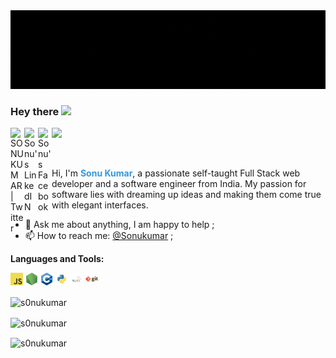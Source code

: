 <img src="sonugif.gif" alt="Sonu Kumar">

### Hey there <img src="https://media.giphy.com/media/hvRJCLFzcasrR4ia7z/giphy.gif" width="25px">

<a href="https://twitter.com/soooo_nu">
  <img align="left" alt="SONU KUMAR | Twitter" width="22px" src="https://raw.githubusercontent.com/peterthehan/peterthehan/master/assets/twitter.svg" />
</a>
<a href="https://www.linkedin.com/in/S0NUKUMAR/">
  <img align="left" alt="Sonu's LinkedIN" width="22px" src="https://raw.githubusercontent.com/peterthehan/peterthehan/master/assets/linkedin.svg" />
</a>
<a href="https://www.facebook.com/S0NUKUMARSINGH">
  <img align="left" alt="Sonu's Facebook" width="22px" src="https://raw.githubusercontent.com/peterthehan/peterthehan/master/assets/facebook.svg" /> 
</a>

![](https://komarev.com/ghpvc/?username=S0NUKUMAR)

<br>

Hi, I'm <b style="color: #3498db;">Sonu Kumar</b>, a passionate self-taught Full Stack web developer and a software engineer from India. My passion for software lies with dreaming up ideas and making them come true with elegant interfaces.

- 💬 Ask me about anything, I am happy to help ;
- 📫 How to reach me: [@Sonukumar](https://www.linkedin.com/in/S0NUKUMAR/) ;

**Languages and Tools:**

<code><img height="20" src="https://raw.githubusercontent.com/github/explore/80688e429a7d4ef2fca1e82350fe8e3517d3494d/topics/javascript/javascript.png"></code>
<code><img height="20" src="https://raw.githubusercontent.com/github/explore/80688e429a7d4ef2fca1e82350fe8e3517d3494d/topics/nodejs/nodejs.png"></code>
<code><img height="20" src="https://raw.githubusercontent.com/github/explore/80688e429a7d4ef2fca1e82350fe8e3517d3494d/topics/cpp/cpp.png"></code>
<code><img height="20" src="https://raw.githubusercontent.com/github/explore/80688e429a7d4ef2fca1e82350fe8e3517d3494d/topics/python/python.png"></code>
<code><img height="20" src="https://raw.githubusercontent.com/github/explore/80688e429a7d4ef2fca1e82350fe8e3517d3494d/topics/mysql/mysql.png"></code>
<code><img height="20" src="https://raw.githubusercontent.com/github/explore/80688e429a7d4ef2fca1e82350fe8e3517d3494d/topics/git/git.png"></code>

<p><img align="center" src="https://github-readme-stats.vercel.app/api/top-langs?username=s0nukumar&show_icons=true&locale=en&layout=compact" alt="s0nukumar" style="width: 500px;"/></p>

<p><img align="center" src="https://github-readme-stats.vercel.app/api?username=S0NUKUMAR&show_icons=true&locale=en" alt="s0nukumar" style="width: 500px;"/>
</p>

<p ><img align="center" src="https://github-readme-streak-stats.herokuapp.com/?user=s0nukumar&" alt="s0nukumar" style="width: 500px;"/></p>
